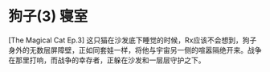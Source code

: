 # 狗子(3) 寝室

[The Magical Cat Ep.3]
这只猫在沙发底下睡觉的时候，Rx应该不会想到，狗子身外的无数层屏障壁，正如同套娃一样，将他与宇宙另一侧的喧嚣隔绝开来。战争在那里打响，而战争的幸存者，正躲在沙发和一层层守护之下。
